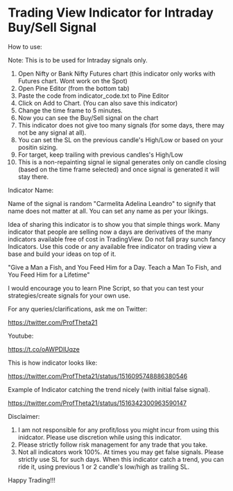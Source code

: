 # Trading View Indicator for Intraday Buy/Sell Signal

How to use:

Note: This is to be used for Intraday signals only.

1. Open Nifty or Bank Nifty Futures chart (this indicator only works with Futures chart. Wont work on the Spot)
2. Open Pine Editor (from the bottom tab)
3. Paste the code from indicator_code.txt to Pine Editor
4. Click on Add to Chart. (You can also save this indicator)
5. Change the time frame to 5 minutes. 
6. Now you can see the Buy/Sell signal on the chart
7. This indicator does not give too many signals (for some days, there may not be any signal at all). 
8. You can set the SL on the previous candle's High/Low or based on your positin sizing.
9. For target, keep trailing with previous candles's High/Low
10. This is a non-repainting signal ie signal generates only on candle closing (based on the time frame selected) and once signal is generated it will stay there. 

Indicator Name: 

Name of the signal is random "Carmelita Adelina Leandro" to signify that name does not matter at all. You can set any name as per your likings.  

Idea of sharing this indicator is to show you that simple things work. Many indicator that people are selling now a days are derivatives of the many indicators available free of cost in TradingView. Do not fall pray sunch fancy Indicators. Use this code or any available free indicator on trading view a base and build your ideas on top of it. 

"Give a Man a Fish, and You Feed Him for a Day. Teach a Man To Fish, and You Feed Him for a Lifetime"

I would encourage you to learn Pine Script, so that you can test your strategies/create signals for your own use.


For any queries/clarifications, ask me on Twitter:

https://twitter.com/ProfTheta21

Youtube:

https://t.co/oAWPDlUqze

This is how indicator looks like:

https://twitter.com/ProfTheta21/status/1516095748886380546

Example of Indicator catching the trend nicely (with initial false signal). 

https://twitter.com/ProfTheta21/status/1516342300963590147


Disclaimer:
1. I am not responsible for any profit/loss you might incur from using this inidcator. Please use discretion while using this indicator. 
2. Please strictly follow risk management for any trade that you take.
3. Not all indicators work 100%. At times you may get false signals. Please strictly use SL for such days. When this indicator catch a trend, you can ride it, using previous 1 or 2 candle's low/high as trailing SL. 


Happy Trading!!!
